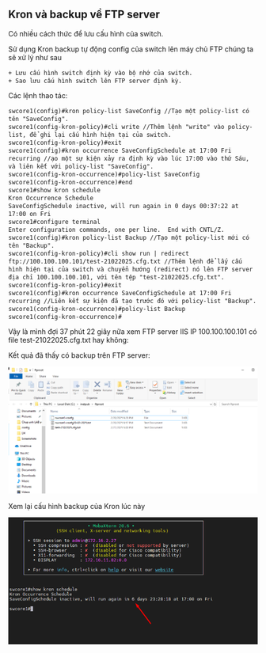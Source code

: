 ## Kron và backup về FTP server

  Có nhiều cách thức để lưu cấu hình của switch.

  Sử dụng Kron backup tự động config của switch lên máy chủ FTP chúng ta sẽ xử lý như sau

    + Lưu cấu hình switch định kỳ vào bộ nhớ của switch.
    + Sao lưu cấu hình switch lên FTP server định kỳ.

  Các lệnh thao tác:

    swcore1(config)#kron policy-list SaveConfig //Tạo một policy-list có tên "SaveConfig".
    swcore1(config-kron-policy)#cli write //Thêm lệnh "write" vào policy-list, để ghi lại cấu hình hiện tại của switch.
    swcore1(config-kron-policy)#exit
    swcore1(config)#kron occurrence SaveConfigSchedule at 17:00 Fri recurring //ạo một sự kiện xảy ra định kỳ vào lúc 17:00 vào thứ Sáu, và liên kết với policy-list "SaveConfig".
    swcore1(config-kron-occurrence)#policy-list SaveConfig
    swcore1(config-kron-occurrence)#end
    swcore1#show kron schedule
    Kron Occurrence Schedule
    SaveConfigSchedule inactive, will run again in 0 days 00:37:22 at 17:00 on Fri
    swcore1#configure terminal
    Enter configuration commands, one per line.  End with CNTL/Z.
    swcore1(config)#kron policy-list Backup //Tạo một policy-list mới có tên "Backup".
    swcore1(config-kron-policy)#cli show run | redirect ftp://100.100.100.101/test-21022025.cfg.txt //Thêm lệnh để lấy cấu hình hiện tại của switch và chuyển hướng (redirect) nó lên FTP server địa chỉ 100.100.100.101, với tên tệp "test-21022025.cfg.txt".
    swcore1(config-kron-policy)#exit
    swcore1(config)#kron occurrence SaveConfigSchedule at 17:00 Fri recurring //Liên kết sự kiện đã tạo trước đó với policy-list "Backup".
    swcore1(config-kron-occurrence)#policy-list Backup
    swcore1(config-kron-occurrence)#



  Vậy là mình đợi 37 phút 22 giây nữa xem FTP server IIS IP 100.100.100.101 có file test-21022025.cfg.txt hay không:

  Kết quả đã thấy có backup trên FTP server:

  <img src="Basicnetworkimages/62.png">

  Xem lại cấu hình backup của Kron lúc này

  <img src="Basicnetworkimages/63.png">